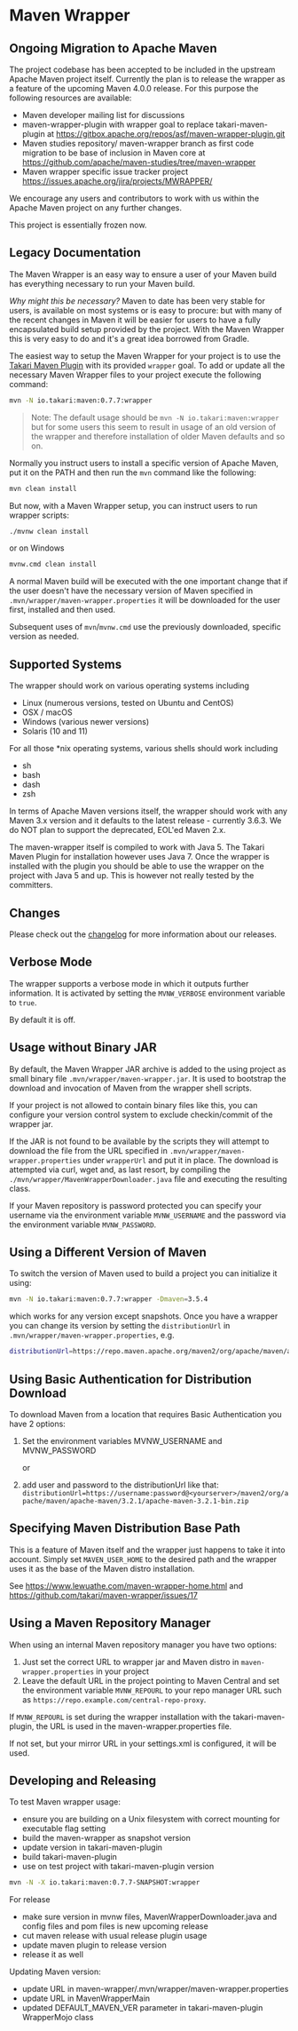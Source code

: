 # Maven Wrapper

## Ongoing Migration to Apache Maven

The project codebase has been accepted to be included in the upstream Apache
Maven project itself. Currently the plan is to release the wrapper as a feature
of the upcoming Maven 4.0.0 release. For this purpose the following resources
are available:

- Maven developer mailing list for discussions
- maven-wrapper-plugin with wrapper goal to replace takari-maven-plugin at
https://gitbox.apache.org/repos/asf/maven-wrapper-plugin.git
- Maven studies repository/ maven-wrapper branch as first code migration to be
  base of inclusion in Maven core at
  https://github.com/apache/maven-studies/tree/maven-wrapper
- Maven wrapper specific issue tracker project https://issues.apache.org/jira/projects/MWRAPPER/

We encourage any users and contributors to work with us within the Apache Maven
project on any further changes.

This project is essentially frozen now.

## Legacy Documentation

The Maven Wrapper is an easy way to ensure a user of your Maven build has
everything necessary to run your Maven build.

_Why might this be necessary?_ Maven to date has been very stable for users, is
available on most systems or is easy to procure: but with many of the recent
changes in Maven it will be easier for users to have a fully encapsulated build
setup provided by the project. With the Maven Wrapper this is very easy to do
and it's a great idea borrowed from Gradle.

The easiest way to setup the Maven Wrapper for your project is to use the
[Takari Maven Plugin][1] with its provided `wrapper` goal. To add or update all
the necessary Maven Wrapper files to your project execute the following command:

```bash
mvn -N io.takari:maven:0.7.7:wrapper
```

> Note: The default usage should be `mvn -N io.takari:maven:wrapper` but for
> some users this seem to result in usage of an old version of the wrapper and
> therefore installation of older Maven defaults and so on.

Normally you instruct users to install a specific version of Apache Maven, put
it on the PATH and then run the `mvn` command like the following:

```bash
mvn clean install
```

But now, with a Maven Wrapper setup, you can instruct users to run wrapper
scripts:

```bash
./mvnw clean install
```

or on Windows

```bash
mvnw.cmd clean install
```

A normal Maven build will be executed with the one important change that if the
user doesn't have the necessary version of Maven specified in
`.mvn/wrapper/maven-wrapper.properties` it will be downloaded for the user
first, installed and then used.

Subsequent uses of `mvn`/`mvnw.cmd` use the previously downloaded, specific
version as needed.

## Supported Systems

The wrapper should work on various operating systems including

* Linux (numerous versions, tested on Ubuntu and CentOS)
* OSX / macOS
* Windows (various newer versions)
* Solaris (10 and 11)

For all those *nix operating systems, various shells should work including

* sh
* bash
* dash
* zsh

In terms of Apache Maven versions itself, the wrapper should work with any Maven
3.x version and it defaults to the latest release - currently 3.6.3. We do NOT
plan to support the deprecated, EOL'ed Maven 2.x.

The maven-wrapper itself is compiled to work with Java 5. The Takari Maven
Plugin for installation however uses Java 7. Once the wrapper is installed with
the plugin you should be able to use the wrapper on the project with Java 5 and
up. This is however not really tested by the committers.

## Changes

Please check out the [changelog](./CHANGELOG.md) for more information about our
releases.

## Verbose Mode

The wrapper supports a verbose mode in which it outputs further information. It
is activated by setting the `MVNW_VERBOSE` environment variable to `true`.

By default it is off.

## Usage without Binary JAR

By default, the Maven Wrapper JAR archive is added to the using project as small
binary file `.mvn/wrapper/maven-wrapper.jar`. It is used to bootstrap the
download and invocation of Maven from the wrapper shell scripts.

If your project is not allowed to contain binary files like this, you can
configure your version control system to exclude checkin/commit of the wrapper
jar.

If the JAR is not found to be available by the scripts they will attempt to
download the file from the URL specified in
`.mvn/wrapper/maven-wrapper.properties` under `wrapperUrl` and put it in place.
The download is attempted via curl, wget and, as last resort, by compiling the
`./mvn/wrapper/MavenWrapperDownloader.java` file and executing the resulting
class.

If your Maven repository is password protected you can specify your username via
the environment variable `MVNW_USERNAME` and the password via the environment
variable `MVNW_PASSWORD`.

## Using a Different Version of Maven

To switch the version of Maven used to build a project you can initialize it
using:

```bash
mvn -N io.takari:maven:0.7.7:wrapper -Dmaven=3.5.4
```

which works for any version except snapshots. Once you have a wrapper you can
change its version by setting the `distributionUrl` in
`.mvn/wrapper/maven-wrapper.properties`, e.g.

```bash
distributionUrl=https://repo.maven.apache.org/maven2/org/apache/maven/apache-maven/3.5.4/apache-maven-3.5.4-bin.zip
```

## Using Basic Authentication for Distribution Download

To download Maven from a location that requires Basic Authentication you have 2
options:

1. Set the environment variables MVNW_USERNAME and MVNW_PASSWORD

    or

2. add user and password to the distributionUrl like that:
`distributionUrl=https://username:password@<yourserver>/maven2/org/apache/maven/apache-maven/3.2.1/apache-maven-3.2.1-bin.zip`

[1]: https://github.com/takari/takari-maven-plugin

## Specifying Maven Distribution Base Path

This is a feature of Maven itself and the wrapper just happens to take it into
account. Simply set `MAVEN_USER_HOME` to the desired path and the wrapper uses
it as the base of the Maven distro installation.

See https://www.lewuathe.com/maven-wrapper-home.html and
https://github.com/takari/maven-wrapper/issues/17

## Using a Maven Repository Manager

When using an internal Maven repository manager you have two options:

1. Just set the correct URL to wrapper jar and Maven distro in
  `maven-wrapper.properties` in your project
2. Leave the default URL in the project pointing to Maven Central and set the
  environment variable `MVNW_REPOURL` to your repo manager URL such as
  `https://repo.example.com/central-repo-proxy`.

If `MVNW_REPOURL` is set during the wrapper installation with the
takari-maven-plugin, the URL is used in the maven-wrapper.properties file.

If not set, but your mirror URL in your settings.xml is configured, it will be
used.

## Developing and Releasing

To test Maven wrapper usage:

- ensure you are building on a Unix filesystem with correct mounting for
  executable flag setting
- build the maven-wrapper as snapshot version
- update version in takari-maven-plugin
- build takari-maven-plugin
- use on test project with takari-maven-plugin version

```bash
mvn -N -X io.takari:maven:0.7.7-SNAPSHOT:wrapper
```

For release

- make sure version in mvnw files, MavenWrapperDownloader.java and config files
  and pom files is new upcoming release
- cut maven release with usual release plugin usage
- update maven plugin to release version
- release it as well

Updating Maven version:

- update URL in maven-wrapper/.mvn/wrapper/maven-wrapper.properties
- update URL in MavenWrapperMain
- updated DEFAULT_MAVEN_VER parameter in takari-maven-plugin  WrapperMojo class
